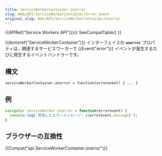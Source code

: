 ```yaml
---
title: ServiceWorkerContainer.onerror
slug: Web/API/ServiceWorkerContainer/error_event
original_slug: Web/API/ServiceWorkerContainer/onerror
---
```

{{APIRef("Service Workers API")}}{{ SeeCompatTable() }}

{{domxref("ServiceWorkerContainer")}} インターフェイスの **`onerror`** プロパティは、関連するサービスワーカーで {{Event("error")}} イベントが発生するたびに発生するイベントハンドラーです。

## 構文

```
serviceWorkerContainer.onerror = function(errorevent) { ... }
```

## 例

```js
navigator.serviceWorker.onerror = function(errorevent) {
  console.log(`受信したエラーメッセージ: ${errorevent.message}`);
}
```

## ブラウザーの互換性

{{Compat("api.ServiceWorkerContainer.onerror")}}
